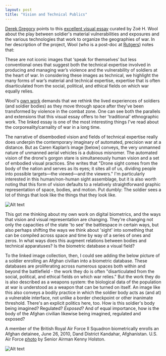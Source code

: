 ```yaml
---
layout: post
title: "Vision and Technical Publics"
---
```


[Derek Gregory](http://geographicalimaginations.com/2013/02/15/soldier-exposures/) points to this [excellent visual essay](http://www.publicbooks.org/artmedia/soldier-exposures-and-technical-publics) curated by Zoë H. Wool about the play between soldier's material vulnerabilities and exposures and the various technologies that work to organize the geographies of war. In her description of the project, Wool (who is a post-doc at [Rutgers](http://www.ihhcpar.rutgers.edu/about_us/members.asp?v=2&i=733)) notes that:

These are not iconic images that ‘speak for themselves’ but less conventional ones that suggest both the technical expertise involved in producing and managing war’s violence and the vulnerability of soldiers at the heart of war. In considering these images as technical, we highlight the many forms of war’s material and technical expertise, expertise that is often disarticulated from the social, political, and ethical fields on which war equally relies.

Wool's [own work](http://www.tandfonline.com/doi/abs/10.1080/00141844.2012.658428) demands that we rethink the lived experiences of soldiers (and soldier bodies) as they move through space after they've been transformed by violence in the combat zone. One can see both the parallels and extensions that this visual essay offers to her 'traditional' ethnographic work. The linked essay is one of the most interesting things I've read about the corporeality/carnality of war in a long time.

The narrative of disembodied vision and fields of technical expertise really does underpin the contemporary imaginary of automated, precision war at a distance. But as Caren Kaplan’s image [below] conveys, the very unmanned nature of unmanned aerial vehicles is a dubious misnomer. The automated vision of the drone's gorgon stare is simultaneously human vision and a set of embodied visual practices. She writes that "Drone sight comes from the body of the nation and serves as its eyes; it sites all of us, dividing people into possible targets—the viewed—and the viewers." I'm particularly interested in this human/non-human sight assemblage, but it is also worth noting that this form of vision defaults to a relatively straightforward graphic representation of space, bodies, and motion. Put dumbly: The soldier sees a lot of things that look like the things that they look like.

![Alt text](https://public-books-01.s3.amazonaws.com/uploads/39d8d152-6d8e-497a-95fd-cca6fa887056.jpg)

This got me thinking about my own work on digital biometrics, and the ways that vision and visual representation are changing. They're changing not only the capacities of the state 'to see' the battlespace in certain ways, but also perhaps shifting the ways we think about 'sight' into something that can be compiled across space and time by way of a series of ones and zeros. In what ways does this augment relations between bodies and technical apparatuses? Is the biometric database a visual field?

To the linked image collection, then, I could see adding the below picture of a soldier enrolling an Afghan civilian into a biometric database. These databases are proliferating across numerous spaces both within and beyond the battlefield - the work they do is often "disarticulated from the social, political, and ethical fields on which war relies." But the work they do is also described as a weapons system: the biological data of the population at war is understood as a weapon that can be turned on itself. An image like this also conveys a bodily practice in which the soldier body acts as (and at) a vulnerable interface, not unlike a border checkpoint or other inanimate threshold. There's an explicit politics here, too. How is this soldier's body being imagined? Regulated? _Exposed_? And of equal importance, how is the body of the Afghan civilian likewise being imagined, regulated and exposed?  

A member of the British Royal Air Force II Squadron biometrically enrolls an Afghan detainee, June 26, 2010, Dand District Kandahar, Afghanistan. U.S. Air Force [photo](http://publicintelligence.net/page/8/?s=cell) by Senior Airman Kenny Holston.

![Alt text](https://publicintelligence.net/wp-content/uploads/2010/09/biometrics1.jpg)
